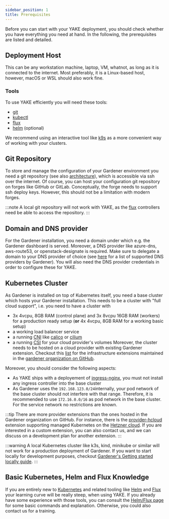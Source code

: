 ```yaml
---
sidebar_position: 1
title: Prerequisites
---
```


Before you can start with your YAKE deployment, you should check whether you have everything you need at hand. In the following, the prerequisites are listed and detailed.

## Deployment Host

This can be any workstation machine, laptop, VM, whatnot, as long as it is connected to the internet. Most preferably, it is a Linux-based host, however, macOS or WSL should also work fine.

### Tools

To use YAKE efficiently you will need these tools:

- [git](https://git-scm.com/downloads)
- [kubectl](https://kubernetes.io/docs/reference/kubectl/)
- [flux](https://fluxcd.io/flux/installation/)
- [helm](https://helm.sh/docs/intro/install/) (optional)

We recommend using an interactive tool like [k9s](https://k9scli.io/) as a more convenient way of working with your clusters.

## Git Repository

To store and manage the configuration of your Gardener environment you need a git repository (see also [architecture](/docs/architecture-configuration/architecture.md)), which is accessible via ssh over the internet. Of course, you can host your configuration git repository on forges like GitHub or GitLab. Conceptually, the forge needs to support ssh deploy keys. However, this should not be a limitation with modern forges.

:::note
A local git repository will not work with YAKE, as the [flux](https://fluxcd.io/) controllers need be able to access the repository.
:::

## Domain and DNS provider

For the Gardener installation, you need a domain under which e.g. the Gardener dashboard is served. Moreover, a DNS provider like azure-dns, aws-route53, or openstack-designate is required. Make sure to delegate a domain to your DNS provider of choice (see [here](https://gardener.cloud/docs/extensions/others/gardener-extension-shoot-dns-service/docs/usage/dns_names/#gardener-dns-extension) for a list of supported DNS providers by Gardener). You will also need the DNS provider credentials in order to configure these for YAKE.

## Kubernetes Cluster

As Gardener is installed on top of Kubernetes itself, you need a base cluster which hosts your Gardener installation. This needs to be a cluster with "full cloud support", i.e. you need to have a cluster with

- 3x 4vcpu, 8GB RAM (control plane) and 3x 8vcpu 16GB RAM (workers) for a production ready setup (**or** 4x 4vcpu, 8GB RAM for a working basic setup)
- a working load balancer service
- a running [CNI](https://kubernetes.io/docs/concepts/extend-kubernetes/compute-storage-net/network-plugins/) like [calico](https://www.tigera.io/project-calico/) or [cilium](https://cilium.io/)
- a running [CSI](https://kubernetes-csi.github.io/) for your cloud provider's volumes
  Moreover, the cluster needs to be hosted on a cloud provider with existing Gardener extension. Checkout this [list](https://gardener.cloud/docs/extensions/infrastructure-extensions/) for the infrastructure extensions maintained in the [gardener organization on GitHub](https://github.com/gardener).

Moreover, you should consider the following aspects:

- As YAKE ships with a deployement of [ingress-nginx](https://kubernetes.github.io/ingress-nginx/), you must not install any ingress controller into the base cluster
- As Gardener uses the `192.168.123.0/24`internally, your pod network of the base cluster should not interfere with that range. Therefore, it is recommended to use `172.16.0.0/16` as pod network in the base cluster. For the service network no restrictions are known.

:::tip
There are more provider extensions than the ones hosted in the Gardener organization on GitHub. For instance, there is the [provider-hcloud](https://github.com/23technologies/gardener-extension-provider-hcloud) extension supporting managed Kubernetes on the [Hetzner cloud](https://www.hetzner.com/cloud). If you are interested in a custom extension, you can also contact us, and we can discuss on a development plan for another extension.
:::

:::warning
A local Kubernetes cluster like k3s, kind, minikube or similar will not work for a production deployment of Gardener. If you want to start locally for development purposes, checkout [Gardener's Getting started locally guide](https://gardener.cloud/docs/gardener/development/getting_started_locally/).
:::

## Basic Kubernetes, Helm and Flux Knowledge

If you are entirely new to [Kubernetes](https://kubernetes.io/) and related tooling like [Helm](https://helm.sh) and [Flux](https://fluxcd.io/) your learning curve will be really steep, when using YAKE. If you already have some experience with those tools, you can consult the [Helm/Flux page](/docs/architecture-configuration/helm-flux.md) for some basic commands and explanation. Otherwise, you could also contact us for a training.
